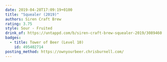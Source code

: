 ```yaml
---
date: 2019-04-28T17:09:19+0100
title: "Squealer (2019)"
authors: Siren Craft Brew
rating: 3.75
style: Sour - Fruited
drink_of: https://untappd.com/b/siren-craft-brew-squealer-2019/3089460
badges:
  - title: Tower of Beer (Level 10)
    id: 495402714
posting_method: https://ownyourbeer.chrisburnell.com/
---
```

